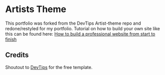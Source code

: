 # Artists Theme

This portfolio was forked from the DevTips Artist-theme repo and redone/restyled for my portfolio. Tutorial on how to build your own site like this can be found here: [How to build a professional website from start to finish](https://www.youtube.com/playlist?list=PLqGj3iMvMa4KQZUkRjfwMmTq_f1fbxerI)




## Credits

Shoutout to [DevTips](https://github.com/DevTips/Artists-Theme) for the free template.
